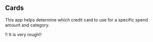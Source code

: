 ## Cards

This app helps determine which credit card to use for a specific spend amount and category.

!! It is very rough!!